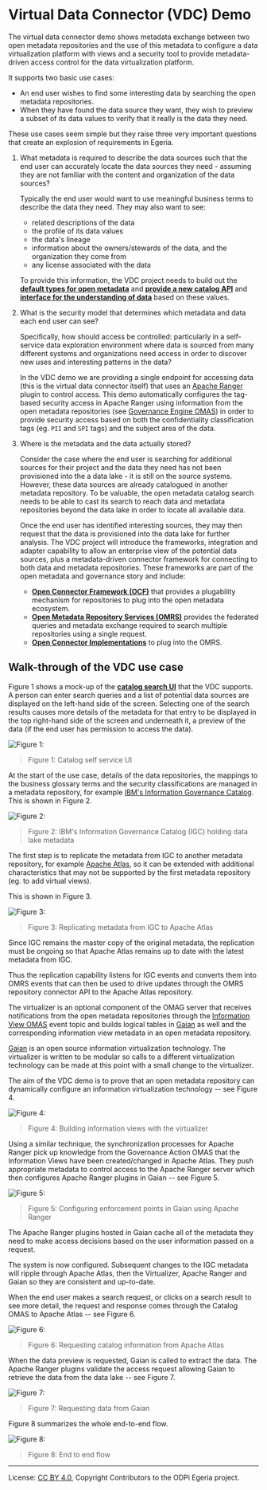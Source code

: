 <!-- SPDX-License-Identifier: CC-BY-4.0 -->
<!-- Copyright Contributors to the ODPi Egeria project 2020. -->

# Virtual Data Connector (VDC) Demo

The virtual data connector demo shows metadata exchange between two open metadata
repositories and the use of this metadata to configure a data virtualization platform with
views and a security tool to provide metadata-driven access control for the data
virtualization platform.

It supports two basic use cases:

- An end user wishes to find some interesting data by searching the open metadata
    repositories.
- When they have found the data source they want, they wish to preview a subset of its data
    values to verify that it really is the data they need.

These use cases seem simple but they raise three very important questions that create
an explosion of requirements in Egeria.

1. What metadata is required to describe the data sources such that the end user can
    accurately locate the data sources they need - assuming they are not familiar with the
    content and organization of the data sources?

    Typically the end user would want to use meaningful business terms to describe
    the data they need. They may also want to see:

    - related descriptions of the data
    - the profile of its data values
    - the data's lineage
    - information about the owners/stewards of the data, and the organization they come from
    - any license associated with the data

    To provide this information, the VDC project needs to build out the
    **[default types for open metadata](https://egeria.odpi.org/open-metadata-publication/website/open-metadata-types)**
    and **[provide a new catalog API](https://egeria.odpi.org/open-metadata-implementation/access-services/asset-catalog)** and
    **[interface for the understanding of data](https://egeria.odpi.org/open-metadata-implementation/access-services/asset-consumer)**
    based on these values.

1. What is the security model that determines which metadata and data each end user can see?

    Specifically, how should access be controlled: particularly in a self-service data
    exploration environment where data is sourced from many different systems and
    organizations need access in order to discover new uses and interesting patterns in the
    data?

    In the VDC demo we are providing a single endpoint for accessing data (this is the
    virtual data connector itself) that uses an [Apache Ranger](https://ranger.apache.org/)
    plugin to control access. This demo automatically configures the tag-based security
    access in Apache Ranger using information from the open metadata repositories (see 
    [Governance Engine OMAS](https://egeria.odpi.org/open-metadata-implementation/access-services/governance-engine))
    in order to provide security access based on both the confidentiality classification tags
    (eg. `PII` and `SPI` tags) and the subject area of the data.

1. Where is the metadata and the data actually stored?

    Consider the case where the end user is searching for additional sources for their
    project and the data they need has not been provisioned into the a data lake - it is
    still on the source systems. However, these data sources are already catalogued
    in another metadata repository. To be valuable, the open metadata catalog search needs
    to be able to cast its search to reach data and metadata repositories beyond the data
    lake in order to locate all available data.

    Once the end user has identified interesting sources, they may then request that the
    data is provisioned into the data lake for further analysis. The VDC project will
    introduce the frameworks, integration and adapter capability to allow an enterprise
    view of the potential data sources, plus a metadata-driven connector framework for
    connecting to both data and metadata repositories. These frameworks are part of the open
    metadata and governance story and include:

    -  **[Open Connector Framework (OCF)](https://egeria.odpi.org/open-metadata-implementation/frameworks/open-connector-framework)**
        that provides a plugability mechanism for repositories to plug into the open metadata
        ecosystem.
    - **[Open Metadata Repository Services (OMRS)](https://egeria.odpi.org/open-metadata-implementation/repository-services)**
        provides the federated queries and metadata exchange required to search multiple
        repositories using a single request.
    - **[Open Connector Implementations](https://egeria.odpi.org/open-metadata-implementation/adapters/open-connectors/repository-services-connectors)**
        to plug into the OMRS.

## Walk-through of the VDC use case

Figure 1 shows a mock-up of the **[catalog search UI](https://egeria.odpi.org/open-metadata-implementation/user-interfaces/ui-chassis/ui-chassis-spring)**
that the VDC supports. A person can enter search queries and a list of potential data
sources are displayed on the left-hand side of the screen.
Selecting one of the search results causes more details of the metadata for
that entry to be displayed in the top right-hand side of the screen and underneath it,
a preview of the data (if the end user has permission to access the data).

![Figure 1:](vdc-end-to-end-flows-1.png)

> Figure 1: Catalog self service UI

At the start of the use case, details of the data repositories,
the mappings to the business glossary terms and the security classifications
are managed in a metadata repository, for example
[IBM's Information Governance Catalog](https://www.ibm.com/marketplace/information-governance-catalog).
This is shown in Figure 2.

![Figure 2:](vdc-end-to-end-flows-2.png)

> Figure 2: IBM's Information Governance Catalog (IGC) holding data lake metadata

The first step is to replicate the metadata from IGC to another metadata repository, for
example [Apache Atlas](https://atlas.apache.org), so it can be extended with additional
characteristics that may not be supported by the first metadata repository (eg. to add
virtual views).

This is shown in Figure 3.

![Figure 3:](vdc-end-to-end-flows-3.png)

> Figure 3: Replicating metadata from IGC to Apache Atlas

Since IGC remains the master copy of the original metadata, the replication must be ongoing
so that Apache Atlas remains up to date with the latest metadata from IGC.

Thus the replication capability listens for IGC events and converts them into OMRS events
that can then be used to drive updates through the OMRS repository connector API to the
Apache Atlas repository.

The virtualizer is an optional component of the OMAG server that receives notifications
from the open metadata repositories through the 
[Information View OMAS](https://egeria.odpi.org/open-metadata-implementation/access-services/information-view)
event topic and builds logical tables in [Gaian](https://github.com/gaiandb/gaiandb) as well
and the corresponding information view metadata in an open metadata repository.

[Gaian](https://egeria.odpi.org/open-metadata-implementation/adapters/open-connectors/data-store-connectors/gaian-connector) is
an open source information virtualization technology. The virtualizer is written to be
modular so calls to a different virtualization technology can be made at this point with a
small change to the virtualizer. 

The aim of the VDC demo is to prove that an open metadata repository can dynamically
configure an information virtualization technology -- see Figure 4.

![Figure 4:](vdc-end-to-end-flows-4.png)

> Figure 4: Building information views with the virtualizer

Using a similar technique, the synchronization processes for Apache Ranger
pick up knowledge from the Governance Action OMAS that the Information Views
have been created/changed in Apache Atlas.
They push appropriate metadata to control access to the Apache Ranger server
which then configures Apache Ranger plugins in Gaian -- see Figure 5.

![Figure 5:](vdc-end-to-end-flows-5.png)

> Figure 5: Configuring enforcement points in Gaian using Apache Ranger

The Apache Ranger plugins hosted in Gaian cache all of the metadata they need
to make access decisions based on the user information passed on a request.

The system is now configured. Subsequent changes to the IGC metadata will ripple through
Apache Atlas, then the Virtualizer, Apache Ranger and Gaian so they are consistent and
up-to-date.

When the end user makes a search request, or clicks on a search result to see more detail,
the request and response comes through the Catalog OMAS to Apache Atlas -- see Figure 6.

![Figure 6:](vdc-end-to-end-flows-6.png)

> Figure 6: Requesting catalog information from Apache Atlas

When the data preview is requested, Gaian is called to extract the data.
The Apache Ranger plugins validate the access request allowing Gaian to retrieve
the data from the data lake -- see Figure 7.

![Figure 7:](vdc-end-to-end-flows-7.png)

> Figure 7: Requesting data from Gaian

Figure 8 summarizes the whole end-to-end flow.

![Figure 8:](vdc-end-to-end-flows-8.png)

> Figure 8: End to end flow

----
License: [CC BY 4.0](https://creativecommons.org/licenses/by/4.0/),
Copyright Contributors to the ODPi Egeria project.
